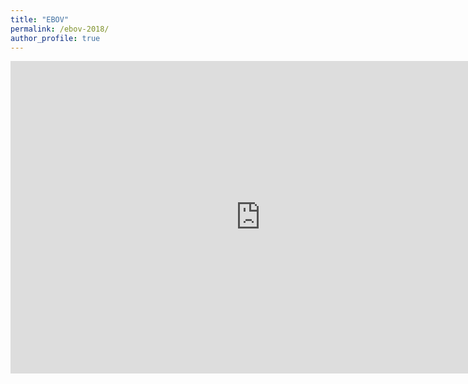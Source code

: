 ```yaml
---
title: "EBOV"
permalink: /ebov-2018/
author_profile: true
---
```


<html xmlns="http://www.w3.org/1999/xhtml">
    <body>
        <div id="content">
            <iframe width="800px" height="500px" frameborder="0" zoom="0.5" src="https://ebov-2018.herokuapp.com/" />
        </div>
    </body>
</html>
